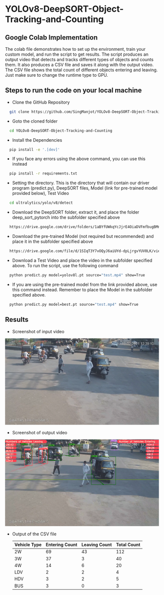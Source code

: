 
# YOLOv8-DeepSORT-Object-Tracking-and-Counting

## Google Colab Implementation
The colab file demonstrates how to set up the environment, train your custom model, and run the script to get results. The script produces an output video that detects and tracks different types of objects and counts them. It also produces a CSV file and saves it along with the output video. The CSV file shows the total count of different objects entering and leaving. Just make sure to change the runtime type to GPU.
## Steps to run the code on your local machine
* Clone the GitHub Repository
```bash
  git clone https://github.com/SingManjot/YOLOv8-DeepSORT-Object-Tracking-and-Counting
```
* Goto the cloned folder
```bash
  cd YOLOv8-DeepSORT-Object-Tracking-and-Counting
```
* Install the Dependencies
```bash
  pip install -e '.[dev]'
```
* If you face any errors using the above command, you can use this instead
```bash
  pip install -r requirements.txt
```
* Setting the directory. This is the directory that will contain our driver program (predict.py), DeepSORT files, Model (link for pre-trained model provided below), Test Video
```bash
  cd ultralytics/yolo/v8/detect
```
* Download the DeepSORT folder, extract it, and place the folder deep_sort_pytorch into the subfolder specified above
```bash
  https://drive.google.com/drive/folders/1aBYfUWkqYcJjrE4OiaDVFmfbugBMn_op?usp=sharing 
```
* Download the pre-trained Model (not required but recommended) and place it in the subfolder specified above
```bash
  https://drive.google.com/file/d/1SIqT3Y7vOQyJ6aiUYd-dpLjrgvYUV0LK/view?usp=drive_link
```

* Download a Test Video and place the video in the subfolder specified above. To run the script, use the following command
```bash
  python predict.py model=yolov8l.pt source="test.mp4" show=True
```
* If you are using the pre-trained model from the link provided above, use this command instead. Remember to place the Model in the subfolder specified above.
```bash
  python predict.py model=best.pt source="test.mp4" show=True
```

## Results
* Screenshot of input video

![App Screenshot](figure/fig2.png)
* Screenshot of output video

![App Screenshot](figure/fig1.png)

* Output of the CSV file

  | Vehicle Type | Entering Count | Leaving Count | Total Count |
  |--------------|----------------|---------------|-------------|
  | 2W           | 69             | 43            | 112         |
  | 3W           | 37             | 3             | 40          |
  | 4W           | 14             | 6             | 20          |
  | LDV          | 2              | 2             | 4           |
  | HDV          | 3              | 2             | 5           |
  | BUS          | 3              | 0             | 3           |

